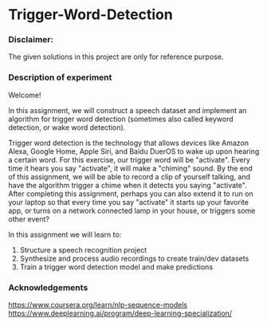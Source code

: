 # Trigger-Word-Detection

### Disclaimer:
The given solutions in this project are only for reference purpose. 

### Description of experiment

Welcome!

In this assignment, we will construct a speech dataset and implement an algorithm for trigger word detection (sometimes also called keyword detection, or wake word detection).

Trigger word detection is the technology that allows devices like Amazon Alexa, Google Home, Apple Siri, and Baidu DuerOS to wake up upon hearing a certain word.
For this exercise, our trigger word will be "activate". Every time it hears you say "activate", it will make a "chiming" sound.
By the end of this assignment, we will be able to record a clip of yourself talking, and have the algorithm trigger a chime when it detects you saying "activate".
After completing this assignment, perhaps you can also extend it to run on your laptop so that every time you say "activate" it starts up your favorite app, or turns on a network connected lamp in your house, or triggers some other event?

In this assignment we will learn to:

1. Structure a speech recognition project <br>
2. Synthesize and process audio recordings to create train/dev datasets <br>
3. Train a trigger word detection model and make predictions <br>

### Acknowledgements

https://www.coursera.org/learn/nlp-sequence-models <br>
https://www.deeplearning.ai/program/deep-learning-specialization/
